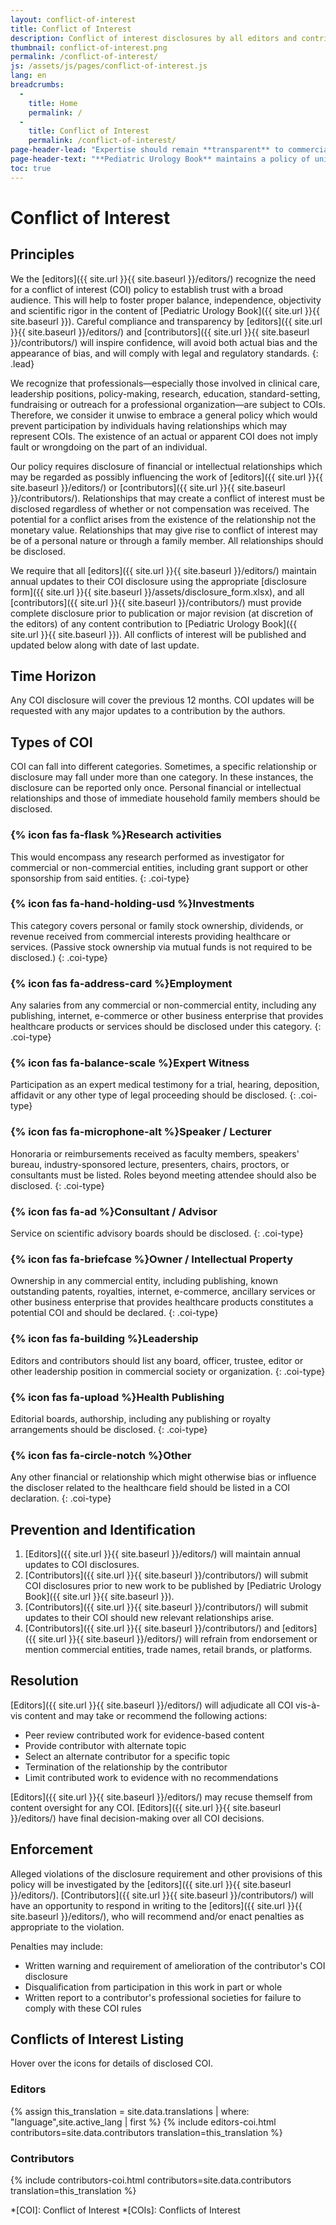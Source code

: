 ```yaml
---
layout: conflict-of-interest
title: Conflict of Interest
description: Conflict of interest disclosures by all editors and contributors.
thumbnail: conflict-of-interest.png
permalink: /conflict-of-interest/
js: /assets/js/pages/conflict-of-interest.js
lang: en
breadcrumbs:
  - 
    title: Home
    permalink: /
  - 
    title: Conflict of Interest
    permalink: /conflict-of-interest/
page-header-lead: "Expertise should remain **transparent** to commercial and financial interests to avoid bias."
page-header-text: "**Pediatric Urology Book** maintains a policy of universal disclosure of _conflicts of interest_ for all editors and contributors and avows to avoid any mention or endorsment of commercial products or brand names."
toc: true
---
```


# Conflict of Interest

## Principles

We the [editors]({{ site.url }}{{ site.baseurl }}/editors/) recognize the need for a conflict of interest (COI) policy to establish trust with a broad audience. This will help to foster proper balance, independence, objectivity and scientific rigor in the content of [Pediatric Urology Book]({{ site.url }}{{ site.baseurl }}). Careful compliance and transparency by [editors]({{ site.url }}{{ site.baseurl }}/editors/) and [contributors]({{ site.url }}{{ site.baseurl }}/contributors/) will inspire confidence, will avoid both actual bias and the appearance of bias, and will comply with legal and regulatory standards.
{: .lead}

We recognize that professionals—especially those involved in clinical care, leadership positions, policy-making, research, education, standard-setting, fundraising or outreach for a professional organization—are subject to COIs. Therefore, we consider it unwise to embrace a general policy which would prevent participation by individuals having relationships which may represent COIs. The existence of an actual or apparent COI does not imply fault or wrongdoing on the part of an individual.

Our policy requires disclosure of financial or intellectual relationships which may be regarded as possibly influencing the work of [editors]({{ site.url }}{{ site.baseurl }}/editors/) or [contributors]({{ site.url }}{{ site.baseurl }}/contributors/). Relationships that may create a conflict of interest must be disclosed regardless of whether or not compensation was received. The potential for a conflict arises from the existence of the relationship not the monetary value. Relationships that may give rise to conflict of interest may be of a personal nature or through a family member. All relationships should be disclosed.

We require that all [editors]({{ site.url }}{{ site.baseurl }}/editors/) maintain annual updates to their COI disclosure using the appropriate [disclosure form]({{ site.url }}{{ site.baseurl }}/assets/disclosure_form.xlsx), and all [contributors]({{ site.url }}{{ site.baseurl }}/contributors/) must provide complete disclosure prior to publication or major revision (at discretion of the editors) of any content contribution to [Pediatric Urology Book]({{ site.url }}{{ site.baseurl }}). All conflicts of interest will be published and updated below along with date of last update.

## Time Horizon

Any COI disclosure will cover the previous 12 months. COI updates will be requested with any major updates to a contribution by the authors.

## Types of COI

COI can fall into different categories. Sometimes, a specific relationship or disclosure may fall under more than one category. In these instances, the disclosure can be reported only once. Personal financial or intellectual relationships and those of immediate household family members should be disclosed.  

### {% icon fas fa-flask %}Research activities

This would encompass any research performed as investigator for commercial or non-commercial entities, including grant support or other sponsorship from said entities.
{: .coi-type}

### {% icon fas fa-hand-holding-usd %}Investments

This category covers personal or family stock ownership, dividends, or revenue received from commercial interests providing healthcare or services. (Passive stock ownership via mutual funds is not required to be disclosed.)
{: .coi-type}

### {% icon fas fa-address-card %}Employment

Any salaries from any commercial or non-commercial entity, including any publishing, internet, e-commerce or other business enterprise that provides healthcare products or services should be disclosed under this category.
{: .coi-type}

### {% icon fas fa-balance-scale %}Expert Witness

Participation as an expert medical testimony for a trial, hearing, deposition, affidavit or any other type of legal proceeding should be disclosed.
{: .coi-type}

### {% icon fas fa-microphone-alt %}Speaker / Lecturer

Honoraria or reimbursements received as faculty members, speakers' bureau, industry-sponsored lecture, presenters, chairs, proctors, or consultants must be listed. Roles beyond meeting attendee should also be disclosed.
{: .coi-type}

### {% icon fas fa-ad %}Consultant / Advisor

Service on scientific advisory boards should be disclosed.
{: .coi-type}

### {% icon fas fa-briefcase %}Owner / Intellectual Property

Ownership in any commercial entity, including publishing, known outstanding patents, royalties, internet, e-commerce, ancillary services or other business enterprise that provides healthcare products constitutes a potential COI and should be declared.
{: .coi-type}

### {% icon fas fa-building %}Leadership

Editors and contributors should list any board, officer, trustee, editor or other leadership position in commercial society or organization.
{: .coi-type}

### {% icon fas fa-upload %}Health Publishing

Editorial boards, authorship, including any publishing or royalty arrangements should be disclosed.
{: .coi-type}

### {% icon fas fa-circle-notch %}Other

Any other financial or relationship which might otherwise bias or influence the discloser related to the healthcare field should be listed in a COI declaration.
{: .coi-type}

## Prevention and Identification

1. [Editors]({{ site.url }}{{ site.baseurl }}/editors/) will maintain annual updates to COI disclosures.
2. [Contributors]({{ site.url }}{{ site.baseurl }}/contributors/) will submit COI disclosures prior to new work to be published by [Pediatric Urology Book]({{ site.url }}{{ site.baseurl }}).
3. [Contributors]({{ site.url }}{{ site.baseurl }}/contributors/) will submit updates to their COI should new relevant relationships arise.
4. [Contributors]({{ site.url }}{{ site.baseurl }}/contributors/) and [editors]({{ site.url }}{{ site.baseurl }}/editors/) will refrain from endorsement or mention commercial entities, trade names, retail brands, or platforms.

## Resolution

[Editors]({{ site.url }}{{ site.baseurl }}/editors/) will adjudicate all COI vis-à-vis content and may take or recommend the following actions:

- Peer review contributed work for evidence-based content
- Provide contributor with alternate topic
- Select an alternate contributor for a specific topic
- Termination of the relationship by the contributor
- Limit contributed work to evidence with no recommendations

[Editors]({{ site.url }}{{ site.baseurl }}/editors/) may recuse themself from content oversight for any COI. [Editors]({{ site.url }}{{ site.baseurl }}/editors/) have final decision-making over all COI decisions.

## Enforcement

Alleged violations of the disclosure requirement and other provisions of this policy will be investigated by the [editors]({{ site.url }}{{ site.baseurl }}/editors/). [Contributors]({{ site.url }}{{ site.baseurl }}/contributors/) will have an opportunity to respond in writing to the [editors]({{ site.url }}{{ site.baseurl }}/editors/), who will recommend and/or enact penalties as appropriate to the violation.

Penalties may include:

- Written warning and requirement of amelioration of the contributor's COI disclosure
- Disqualification from participation in this work in part or whole
- Written report to a contributor's professional societies for failure to comply with these COI rules

## Conflicts of Interest Listing

Hover over the icons for details of disclosed COI.

### Editors

{% assign this_translation = site.data.translations | where: "language",site.active_lang | first %}
{% include editors-coi.html contributors=site.data.contributors translation=this_translation %}

### Contributors

{% include contributors-coi.html contributors=site.data.contributors translation=this_translation %}

*[COI]: Conflict of Interest
*[COIs]: Conflicts of Interest